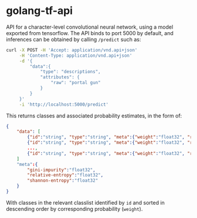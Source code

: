 # golang-tf-api

API for a character-level convolutional neural network, using a model
exported from tensorflow. The API binds to port 5000 by default, and
inferences can be obtained by calling `/predict` such as:

```sh
curl -X POST -H 'Accept: application/vnd.api+json'                       \
     -H 'Content-Type: application/vnd.api+json'                         \
     -d '{                                                               \
         "data":{                                                        \
             "type": "descriptions",                                     \
             "attributes": {                                             \
                 "raw": "portal gun"                                     \
             }                                                           \
         }                                                               \
     }'                                                                  \
     -i 'http://localhost:5000/predict'
```

This returns classes and associated probability estimates, in the form of:

```json
{
    "data": [
        {"id":"string", "type":"string", "meta":{"weight":"float32", "rank":"int"}},
        {"id":"string", "type":"string", "meta":{"weight":"float32", "rank":"int"}},
        ...,
        {"id":"string", "type":"string", "meta":{"weight":"float32", "rank":"int"}},
    ]
    "meta":{
        "gini-impurity":"float32",
        "relative-entropy":"float32",
        "shannon-entropy":"float32"
    }
}
```

With classes in the relevant classlist identified by `id` and sorted in descending
order by corresponding probability (`weight`).
